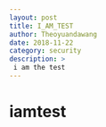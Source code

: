 ```yaml
---
layout: post
title: I_AM_TEST
author: Theoyuandawang
date: 2018-11-22
category: security
description: >
 i am the test
---
```


# iamtest

